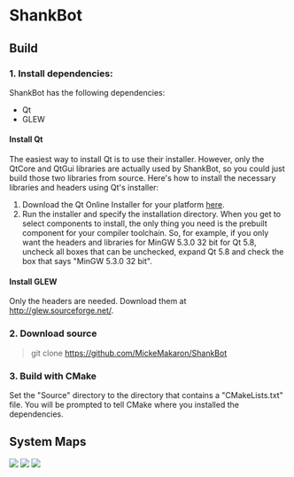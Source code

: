 # ShankBot

## Build
### 1. Install dependencies:
ShankBot has the following dependencies:
* Qt
* GLEW

#### Install Qt
The easiest way to install Qt is to use their installer. However, only the QtCore and QtGui libraries are actually used by ShankBot, so you could just build those two libraries from source. Here's how to install the necessary libraries and headers using Qt's installer:
1. Download the Qt Online Installer for your platform [here](https://www.qt.io/download-open-source/#section-2).
2. Run the installer and specify the installation directory. When you get to select components to install, the only thing you need is the prebuilt component for your compiler toolchain. So, for example, if you only want the headers and libraries for MinGW 5.3.0 32 bit for Qt 5.8, uncheck all boxes that can be unchecked, expand Qt 5.8 and check the box that says "MinGW 5.3.0 32 bit". 


#### Install GLEW
Only the headers are needed. Download them at http://glew.sourceforge.net/.

### 2. Download source
> git clone https://github.com/MickeMakaron/ShankBot

### 3. Build with CMake 
Set the "Source" directory to the directory that contains a "CMakeLists.txt" file. You will be prompted to tell CMake where you installed the dependencies. 


## System Maps
![](http://i.imgur.com/xS3nv35.jpg)
![](http://i.imgur.com/Erdu6bU.jpg)
![](http://i.imgur.com/Ph5YocH.jpg)
